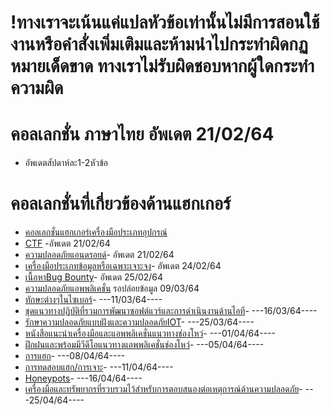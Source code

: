 # !ทางเราจะเน้นแค่แปลหัวข้อเท่านั้นไม่มีการสอนใช้งานหรือคำสั่งเพิ่มเติมและห้ามนำไปกระทำผิดกฏหมายเด็ดขาด ทางเราไม่รับผิดชอบหากผู้ใดกระทำความผิด
# คอลเลกชั่น ภาษาไทย อัพเดต 21/02/64
* อัพเดตสัปดาห์ละ1-2หัวข้อ
#  คอลเลกชั่นที่เกี่ยวข้องด้านแฮกเกอร์
* [คอลเลกชั่นแฮกเกอร์เครื่องมือประเภทอุปกรณ์](https://docs.google.com/document/d/1Ls5sdVkBTFk-7C7tVJsmMe38fTZqRwVoUIA_yi5zNxw/edit?usp=sharing) 
* [CTF](https://docs.google.com/document/d/18307aJ5ncoCR15b9g6Ub9UV1jacWjh3VAvhFUqKFve4/edit?usp=sharing) -อัพเดต 21/02/64
* [ความปลอดภัยแอนดรอยด์](https://docs.google.com/document/d/14Dj_MnsFhiM5rGvfrpuB5yKEE6oMJTH9789gHolW9hE/edit?usp=sharing)-  อัพเดต 21/02/64
* [เครื่องมือประเภทข้อมูลหรือเฉพาะเจาะจง](https://docs.google.com/document/d/10K4MyDP27Ibq-eb97Lay-oLKV5fS9LjNuI4NhX8IpbA/edit?usp=sharing)- อัพเดต 24/02/64
* [เนื้อหาBug Bounty](https://docs.google.com/document/d/11wnIzhDegr7U9crpY0nma3VnDHT1vn9aENaDaJFpS-o/edit?usp=sharing)- อัพเดต 25/02/64
* [ความปลอดภัยแอพพลิเคชั่น]() รอปล่อยข้อมูล 09/03/64
* [ทักษะต่างๆในไซเบอร์]()- ---11/03/64----
* [ชุดแนวทางปฏิบัติที่รวมการพัฒนาซอฟต์แวร์และการดำเนินงานด้านไอที]()- ---16/03/64----
* [รักษาความปลอดภัยแบบฝังและความปลอดภัยIOT]()- ---25/03/64----
* [หนังสือแนะนำเครื่องมือและแอพพลิเคชั่นแนวทางช่องโหว่]()- ---01/04/64----
* [ฝึกฝนและพร้อมมีวีดีโอแนวทางแอพพลิเคชั่นช่องโหว่]()- ---05/04/64----
* [การแฮก]()- ---08/04/64----
* [การทดสอบแฮก/การเจาะ]()- ---11/04/64----
* [Honeypots]()- ---16/04/64----
* [เครื่องมือและทรัพยากรที่รวบรวมไว้สำหรับการตอบสนองต่อเหตุการณ์ด้านความปลอดภัย]()- ---25/04/64----
